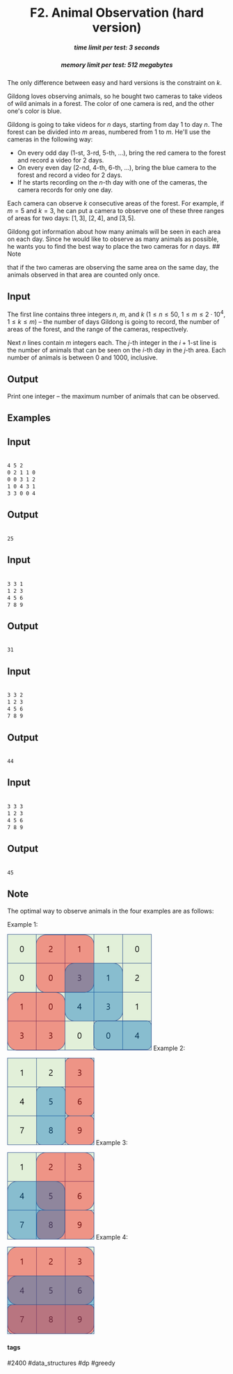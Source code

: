 <h1 style='text-align: center;'> F2. Animal Observation (hard version)</h1>

<h5 style='text-align: center;'>time limit per test: 3 seconds</h5>
<h5 style='text-align: center;'>memory limit per test: 512 megabytes</h5>

The only difference between easy and hard versions is the constraint on $k$.

Gildong loves observing animals, so he bought two cameras to take videos of wild animals in a forest. The color of one camera is red, and the other one's color is blue.

Gildong is going to take videos for $n$ days, starting from day $1$ to day $n$. The forest can be divided into $m$ areas, numbered from $1$ to $m$. He'll use the cameras in the following way: 

* On every odd day ($1$-st, $3$-rd, $5$-th, ...), bring the red camera to the forest and record a video for $2$ days.
* On every even day ($2$-nd, $4$-th, $6$-th, ...), bring the blue camera to the forest and record a video for $2$ days.
* If he starts recording on the $n$-th day with one of the cameras, the camera records for only one day.

Each camera can observe $k$ consecutive areas of the forest. For example, if $m=5$ and $k=3$, he can put a camera to observe one of these three ranges of areas for two days: $[1,3]$, $[2,4]$, and $[3,5]$.

Gildong got information about how many animals will be seen in each area on each day. Since he would like to observe as many animals as possible, he wants you to find the best way to place the two cameras for $n$ days. ## Note

 that if the two cameras are observing the same area on the same day, the animals observed in that area are counted only once.

## Input

The first line contains three integers $n$, $m$, and $k$ ($1 \le n \le 50$, $1 \le m \le 2 \cdot 10^4$, $1 \le k \le m$) – the number of days Gildong is going to record, the number of areas of the forest, and the range of the cameras, respectively.

Next $n$ lines contain $m$ integers each. The $j$-th integer in the $i+1$-st line is the number of animals that can be seen on the $i$-th day in the $j$-th area. Each number of animals is between $0$ and $1000$, inclusive.

## Output

Print one integer – the maximum number of animals that can be observed.

## Examples

## Input


```

4 5 2
0 2 1 1 0
0 0 3 1 2
1 0 4 3 1
3 3 0 0 4

```
## Output


```

25

```
## Input


```

3 3 1
1 2 3
4 5 6
7 8 9

```
## Output


```

31

```
## Input


```

3 3 2
1 2 3
4 5 6
7 8 9

```
## Output


```

44

```
## Input


```

3 3 3
1 2 3
4 5 6
7 8 9

```
## Output


```

45

```
## Note

The optimal way to observe animals in the four examples are as follows:

Example 1: 

 ![](images/49c4b7642b5058b4326289139e84c26b2d7211e4.png) Example 2: 

 ![](images/28e836a02107f8fed4460ea25cbed3dbf28bd062.png) Example 3: 

 ![](images/fcdb59ce7ece852c389b5acb7cee50d7080a88d9.png) Example 4: 

 ![](images/c9ab6063fbc9b4053d91109c3f34d6f6a2ad7e2c.png) 

#### tags 

#2400 #data_structures #dp #greedy 